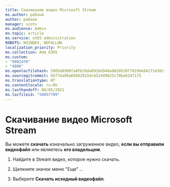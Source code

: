 ```yaml
---
title: Скачивание видео Microsoft Stream
ms.author: pebaum
author: pebaum
manager: scotv
ms.audience: Admin
ms.topic: article
ms.service: o365-administration
ROBOTS: NOINDEX, NOFOLLOW
localization_priority: Priority
ms.collection: Adm_O365
ms.custom:
- "9002470"
- "4806"
ms.openlocfilehash: 5905d8998fa0fb39da0928d940a0820520776199e04271430c36d3f7c1cd92fc
ms.sourcegitcommit: b5f7da89a650d2915dc652449623c78be6247175
ms.translationtype: HT
ms.contentlocale: ru-RU
ms.lasthandoff: 08/05/2021
ms.locfileid: "54057799"
---
```

# <a name="download-microsoft-stream-videos"></a>Скачивание видео Microsoft Stream

Вы можете **скачать** изначально загруженное видео, **если вы отправили видеофайл** или являетесь **его владельцем**.

1. Найдите в Stream видео, которое нужно скачать.

2. Щелкните значок меню "Еще" *...*

3. Выберите **Скачать исходный видеофайл**.
